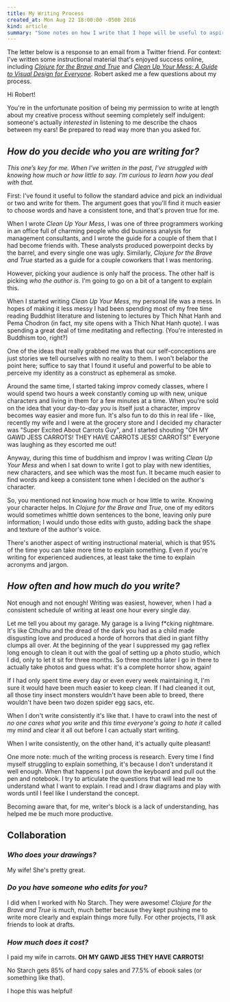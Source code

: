 ```yaml
---
title: My Writing Process
created_at: Mon Aug 22 18:00:00 -0500 2016
kind: article
summary: "Some notes on how I write that I hope will be useful to aspiring authors"
---
```


The letter below is a response to an email from a Twitter friend. For
context: I've written some instructional material that's enjoyed
success online, including
[_Clojure for the Brave and True_](http://braveclojure.com) and
[_Clean Up Your Mess: A Guide to Visual Design for Everyone_](http://visualmess.com). Robert
asked me a few questions about my process.

Hi Robert!

You're in the unfortunate position of being my permission to write at
length about my creative process without seeming completely self
indulgent: someone's actually _interested_ in listening to me describe
the chaos between my ears! Be prepared to read way more than you asked
for.

## _How do you decide who you are writing for?_

_This one’s key for me. When I’ve written in the past, I’ve struggled
with knowing how much or how little to say. I’m curious to learn how
you deal with that._

First: I've found it useful to follow the standard advice and pick an
individual or two and write for them. The argument goes that you'll
find it much easier to choose words and have a consistent tone, and
that's proven true for me.

When I wrote _Clean Up Your Mess_, I was one of three programmers
working in an office full of charming people who did business analysis
for management consultants, and I wrote the guide for a couple of them
that I had become friends with. These analysts produced powerpoint
decks by the barrel, and every single one was ugly. Similarly,
_Clojure for the Brave and True_ started as a guide for a couple
coworkers that I was mentoring.

However, picking your audience is only half the process. The other
half is picking _who the author is_. I'm going to go on a bit of a
tangent to explain this.

When I started writing _Clean Up Your Mess_, my personal life was a
mess. In hopes of making it less messy I had been spending most of my
free time reading Buddhist literature and listening to lectures by
Thich Nhat Hanh and Pema Chodron (in fact, my site opens with a Thich
Nhat Hanh quote). I was spending a great deal of time meditating and
reflecting. (You're interested in Buddhism too, right?)

One of the ideas that really grabbed me was that our self-conceptions
are just stories we tell ourselves with no reality to them. I won't
belabor the point here; suffice to say that I found it useful and
powerful to be able to perceive my identity as a construct as
ephemeral as smoke.

Around the same time, I started taking improv comedy classes, where I
would spend two hours a week constantly coming up with new, unique
characters and living in them for a few minutes at a time. When you're
sold on the idea that your day-to-day _you_ is itself just a
character, improv becomes way easier and more fun. It's also fun to do
this in real life - like, recently my wife and I were at the grocery
store and I decided my character was "Super Excited About Carrots
Guy", and I started shouting "OH MY GAWD JESS CARROTS! THEY HAVE
CARROTS JESS!  CARROTS!" Everyone was laughing as they escorted me
out!

Anyway, during this time of buddhism and improv I was writing _Clean
Up Your Mess_ and when I sat down to write I got to play with new
identities, new characters, and see which was the most fun. It became
much easier to find words and keep a consistent tone when I decided on
the author's character.

So, you mentioned not knowing how much or how little to write. Knowing
your character helps. In _Clojure for the Brave and True_, one of my
editors would sometimes whittle down sentences to the bone, leaving
only pure information; I would undo those edits with gusto, adding
back the shape and texture of the author's voice.

There's another aspect of writing instructional material, which is
that 95% of the time you can take more time to explain something. Even
if you're writing for experienced audiences, at least take the time to
explain acronyms and jargon.

## _How often and how much do you write?_

Not enough and not enough! Writing was easiest, however, when I had a
consistent schedule of writing at least one hour every single day.

Let me tell you about my garage. My garage is a living f*cking
nightmare. It's like Cthulhu and the dread of the dark you had as a
child made disgusting love and produced a horde of horrors that died
in giant filthy clumps all over. At the beginning of the year I
suppressed my gag reflex long enough to clean it out with the goal of
setting up a photo studio, which I did, only to let it sit for three
months. So three months later I go in there to actually take photos
and guess what: it's a complete horror show, again!

If I had only spent time every day or even every week maintaining it,
I'm sure it would have been much easier to keep clean. If I had
cleaned it out, all those tiny insect monsters wouldn't have been able
to breed, there wouldn't have been two dozen spider egg sacs, etc.

When I don't write consistently it's like that. I have to crawl into
the nest of _no one cares what you write_ and _this time everyone's
going to hate it_ called my mind and clear it all out before I can
actually start writing.

When I write consistently, on the other hand, it's actually quite
pleasant!

One more note: much of the writing process is research. Every time I
find myself struggling to explain something, it's because I don't
understand it well enough. When that happens I put down the keyboard
and pull out the pen and notebook. I try to articulate the questions
that will lead me to understand what I want to explain. I read and I
draw diagrams and play with words until I feel like I understand the
concept.

Becoming aware that, for me, writer's block is a lack of
understanding, has helped me be much more productive.

## Collaboration

### _Who does your drawings?_

My wife! She's pretty great.

### _Do you have someone who edits for you?_

I did when I worked with No Starch. They were awesome! _Clojure for
the Brave and True_ is much, much better because they kept pushing me
to write more clearly and explain things more fully. For other
projects, I'll ask friends to look at drafts.

### _How much does it cost?_

I paid my wife in carrots. **OH MY GAWD JESS THEY HAVE CARROTS!**

No Starch gets 85% of hard copy sales and 77.5% of ebook sales (or
something like that).

I hope this was helpful!
